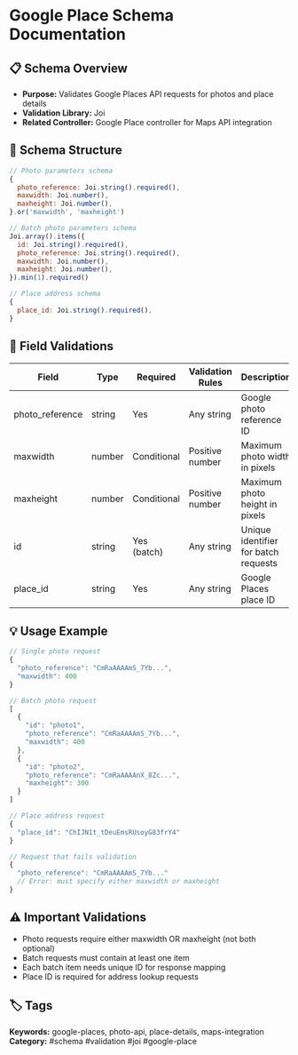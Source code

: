 # Google Place Schema Documentation

## 📋 Schema Overview
- **Purpose:** Validates Google Places API requests for photos and place details
- **Validation Library:** Joi
- **Related Controller:** Google Place controller for Maps API integration

## 🔧 Schema Structure
```javascript
// Photo parameters schema
{
  photo_reference: Joi.string().required(),
  maxwidth: Joi.number(),
  maxheight: Joi.number(),
}.or('maxwidth', 'maxheight')

// Batch photo parameters schema
Joi.array().items({
  id: Joi.string().required(),
  photo_reference: Joi.string().required(),
  maxwidth: Joi.number(),
  maxheight: Joi.number(),
}).min(1).required()

// Place address schema
{
  place_id: Joi.string().required(),
}
```

## 📝 Field Validations
| Field | Type | Required | Validation Rules | Description |
|-------|------|----------|------------------|-------------|
| photo_reference | string | Yes | Any string | Google photo reference ID |
| maxwidth | number | Conditional | Positive number | Maximum photo width in pixels |
| maxheight | number | Conditional | Positive number | Maximum photo height in pixels |
| id | string | Yes (batch) | Any string | Unique identifier for batch requests |
| place_id | string | Yes | Any string | Google Places place ID |

## 💡 Usage Example
```javascript
// Single photo request
{
  "photo_reference": "CmRaAAAAmS_7Yb...",
  "maxwidth": 400
}

// Batch photo request
[
  {
    "id": "photo1",
    "photo_reference": "CmRaAAAAmS_7Yb...",
    "maxwidth": 400
  },
  {
    "id": "photo2", 
    "photo_reference": "CmRaAAAAnX_8Zc...",
    "maxheight": 300
  }
]

// Place address request
{
  "place_id": "ChIJN1t_tDeuEmsRUsoyG83frY4"
}

// Request that fails validation
{
  "photo_reference": "CmRaAAAAmS_7Yb..."
  // Error: must specify either maxwidth or maxheight
}
```

## ⚠️ Important Validations
- Photo requests require either maxwidth OR maxheight (not both optional)
- Batch requests must contain at least one item
- Each batch item needs unique ID for response mapping
- Place ID is required for address lookup requests

## 🏷️ Tags
**Keywords:** google-places, photo-api, place-details, maps-integration
**Category:** #schema #validation #joi #google-place